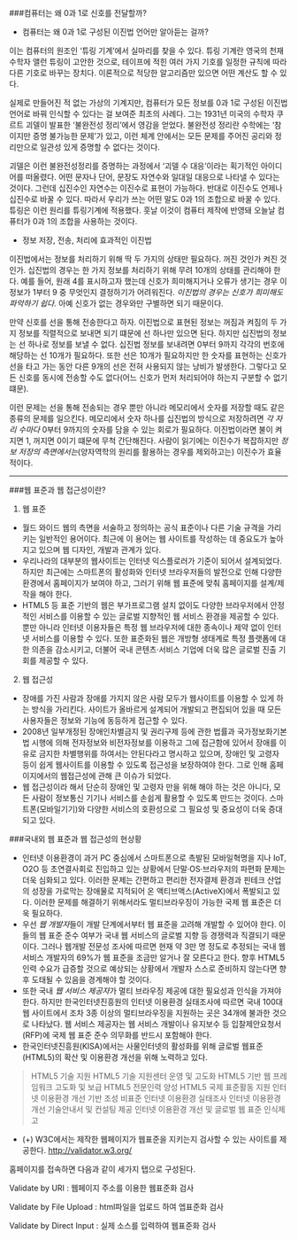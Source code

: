 ###컴퓨터는 왜 0과 1로 신호를 전달할까?

- 컴퓨터는 왜 0과 1로 구성된 이진법 언어만 알아듣는 걸까?

이는 컴퓨터의 원조인 ‘튜링 기계’에서 실마리를 찾을 수 있다. 튜링 기계란 영국의 천재 수학자 앨런 튜링이 고안한 것으로, 테이프에 적힌 여러 가지 기호를 일정한 규칙에 따라 다른 기호로 바꾸는 장치다.
이론적으로 적당한 알고리즘만 있으면 어떤 계산도 할 수 있다.

실제로 만들어진 적 없는 가상의 기계지만, 컴퓨터가 모든 정보를 0과 1로 구성된 이진법 언어로 바꿔 인식할 수 있다는 걸 보여준 최초의 사례다.
그는 1931년 미국의 수학자 쿠르트 괴델이 발표한 ‘불완전성 정리’에서 영감을 얻었다.
 불완전성 정리란 수학에는 ‘참이지만 증명 불가능한 문제’가 있고, 이런 체계 안에서는 모든 문제를 주어진 공리와 정리만으로 일관성 있게 증명할 수 없다는 것이다.

괴델은 이런 불완전성정리를 증명하는 과정에서 ‘괴델 수 대응’이라는 획기적인 아이디어를 떠올렸다.
어떤 문자나 단어, 문장도 자연수와 일대일 대응으로 나타낼 수 있다는 것이다. 그런데 십진수인 자연수는 이진수로 표현이 가능하다. 반대로 이진수도 언제나 십진수로 바꿀 수 있다. 따라서 우리가 쓰는 어떤 말도 0과 1의 조합으로 바꿀 수 있다.
튜링은 이런 원리를 튜링기계에 적용했다. 훗날 이것이 컴퓨터 제작에 반영돼 오늘날 컴퓨터가 0과 1의 조합을 사용하는 것이다.

- 정보 저장, 전송, 처리에 효과적인 이진법

이진법에서는 정보를 처리하기 위해 딱 두 가지의 상태만 필요하다. 꺼진 것인가 켜진 것인가.
십진법의 경우는 한 가지 정보를 처리하기 위해 무려 10개의 상태를 관리해야 한다. 예를 들어, 원래 4를 표시하고자 했는데 신호가 희미해지거나 오류가 생기는 경우 이 정보가 1부터 9 중 무엇인지 결정하기가 어려워진다. *이진법의 경우는 신호가 희미해도 파악하기 쉽다.* 아예 신호가 없는 경우와만 구별하면 되기 때문이다.

만약 신호를 선을 통해 전송한다고 하자. 이진법으로 표현된 정보는 꺼짐과 켜짐의 두 가지 정보를 직렬적으로 보내면 되기 떄문에 선 하나만 있으면 된다.
하지만 십진법의 정보는 선 하나로 정보를 보낼 수 없다. 십진법 정보를 보내려면 0부터 9까지 각각의 번호에 해당하는 선 10개가 필요하다. 또한 선은 10개가 필요하지만 한 숫자를 표현하는 신호가 선을 타고 가는 동안 다른 9개의 선은 전혀 사용되지 않는 낭비가 발생한다.
그렇다고 모든 신호를 동시에 전송할 수도 없다(어느 신호가 먼저 처리되어야 하는지 구분할 수 없기 떄문).

이런 문제는 선을 통해 전송되는 경우 뿐만 아니라 메모리에서 숫자를 저장할 때도 같은 종류의 문제를 일으킨다. 메모리에서 숫자 하나를 십진법의 방식으로 저장하려면 *각 자리 수마다* 0부터 9까지의 숫자를 담을 수 있는 회로가 필요하다.
이진법이라면 불이 켜지면 1, 꺼지면 0이기 떄문에 무척 간단해진다. 사람이 읽기에는 이진수가 복잡하지만 *정보 저장의 측면에서는*(양자역학의 원리를 활용하는 경우를 제외하고는) 이진수가 효율적이다.

-------------------

###웹 표준과 웹 접근성이란?

1. 웹 표준

- 월드 와이드 웹의 측면을 서술하고 정의하는 공식 표준이나 다른 기술 규격을 가리키는 일반적인 용어이다. 최근에 이 용어는 웹 사이트를 작성하는 데 중요도가 높아지고 있으며 웹 디자인, 개발과 관계가 있다.
- 우리나라의 대부분의 웹사이트는 인터넷 익스플로러가 기준이 되어서 설계되었다. 하지만 최근에는 스마트폰의 활성화와 인터넷 브라우저들의 발전으로 인해 다양한 환경에서 홈페이지가 보여야 하고, 그러기 위해 웹 표준에 맞춰 홈페이지를 설계/제작을 해야 한다.
- HTML5 등 표준 기반의 웹은 부가프로그램 설치 없이도 다양한 브라우저에서 안정적인 서비스를 이용할 수 있는 글로벌 지향적인 웹 서비스 환경을 제공할 수 있다. 뿐만 아니라 인터넷 이용자들은 특정 웹 브라우저에 대한 종속이나 제약 없이 인터넷 서비스를 이용할 수 있다. 또한 표준화된 웹은 개방형 생태계로 특정 플랫폼에 대한 의존을 감소시키고, 더불어 국내 콘텐츠·서비스 기업에 더욱 많은 글로벌 진출 기회를 제공할 수 있다.

2. 웹 접근성

- 장애를 가진 사람과 장애를 가지지 않은 사람 모두가 웹사이트를 이용할 수 있게 하는 방식을 가리킨다. 사이트가 올바르게 설계되어 개발되고 편집되어 있을 때 모든 사용자들은 정보와 기능에 동등하게 접근할 수 있다.
- 2008년 일부개정된 장애인차별금지 및 권리구제 등에 관한 법률과 국가정보화기본법 시행에 의해 전자정보와 비전자정보를 이용하고 그에 접근함에 있어서 장애를 이유로 금지한 차별행위를 하여서는 안된다라고 명시하고 있으며, 장애인 및 고령자 등이 쉽게 웹사이트를 이용할 수 있도록 접근성을 보장하여야 한다. 그로 인해 홈페이지에서의 웹접근성에 관해 큰 이슈가 되었다.
- 웹 접근성이라 해서 단순히 장애인 및 고령자 만을 위해 해야 하는 것은 아니다, 모든 사람이 정보통신 기기나 서비스를 손쉽게 활용할 수 있도록 만드는 것이다. 스마트폰(모바일기기)와 다양한 서비스의 호환성으로 그 필요성 및 중요성이 더욱 증대되고 있다.

###국내외 웹 표준과 웹 접근성의 현상황

- 인터넷 이용환경이 과거 PC 중심에서 스마트폰으로 촉발된 모바일혁명을 지나 IoT, O2O 등 초연결사회로 진입하고 있는 상황에서 단말·OS·브라우저의 파편화 문제는 더욱 심화되고 있다. 이러한 문제는 간편하고 편리한 전자결제 환경과 핀테크 산업의 성장을 가로막는 장애물로 지적되어 온 액티브액스(ActiveX)에서 폭발되고 있다. 이러한 문제를 해결하기 위해서라도 멀티브라우징이 가능한 국제 웹 표준은 더욱 필요하다.
- 우선 *웹 개발자*들이 개발 단계에서부터 웹 표준을 고려해 개발할 수 있어야 한다. 이들의 웹 표준 준수 여부가 국내 웹 서비스의 글로벌 지향 등 경쟁력과 직결되기 때문이다. 그러나 웹개발 전문성 조사에 따르면 현재 약 3만 명 정도로 추정되는 국내 웹 서비스 개발자의 69%가 웹 표준을 조금만 알거나 잘 모른다고 한다. 향후 HTML5 인력 수요가 급증할 것으로 예상되는 상황에서 개발자 스스로 준비하지 않는다면 향후 도태될 수 있음을 경계해야 할 것이다.
- 또한 국내 *웹 서비스 제공자*가 멀티 브라우징 제공에 대한 필요성과 인식을 가져야 한다. 하지만 한국인터넷진흥원의 인터넷 이용환경 실태조사에 따르면 국내 100대 웹 사이트에서 조차 3종 이상의 멀티브라우징을 지원하는 곳은 34개에 불과한 것으로 나타났다. 웹 서비스 제공자는 웹 서비스 개발이나 유지보수 등 입찰제안요청서(RFP)에 국제 웹 표준 준수 의무화를 반드시 포함해야 한다.
- 한국인터넷진흥원(KISA)에서는 사물인터넷의 활성화를 위해 글로벌 웹표준(HTML5)의 확산 및 이용환경 개선을 위해 노력하고 있다.
 >HTML5 기술 지원
 >HTML5 기술 지원센터 운영 및 고도화
 >HTML5 기반 웹 프레임워크 고도화 및 보급
 >HTML5 전문인력 양성
 >HTML5 국제 표준활동 지원
 >인터넷 이용환경 개선 기반 조성
 >비표준 인터넷 이용환경 실태조사
 >인터넷 이용환경 개선 기술안내서 및 컨설팅 제공
 >인터넷 이용환경 개선 및 글로벌 웹 표준 인식제고
- (+) W3C에서는 제작한 웹페이지가 웹표준을 지키는지 검사할 수 있는 사이트를 제공한다. <http://validator.w3.org/>

홈페이지를 접속하면 다음과 같이 세가지 탭으로 구성된다.

Validate by URI : 웹페이지 주소를 이용한 웹표준화 검사

Validate by File Upload : html파일을 업로드 하여 엡표준화 검사

Validate by Direct Input : 실제 소스를 입력하여 웹표준화 검사
